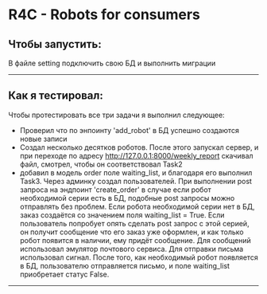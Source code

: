 # R4C - Robots for consumers

## Чтобы запустить:
В файле setting подключить свою БД и выполнить миграции
___
## Как я тестировал:
Чтобы протестировать все три задачи я выполнил следующее:
 - Проверил что по энпоинту 'add_robot' в БД успешно создаются новые записи
 - Создал несколько десятков роботов. После этого запускал сервер, и при переходе по адресу http://127.0.0.1:8000/weekly_report 
 скачивал файл, смотрел, чтобы он соответствовал Task2
 - добавил в модель order поле waiting_list, и благодаря его выполнил Task3. Через админку создал пользователей. При выполнении post запроса на эндпоинт 'create_order' в случае если робот необходимой серии есть в БД, подобные post запросы можно отправлять без проблем. Если робота необходимой серии нет в БД, заказ создаётся со значением поля waiting_list = True. Если пользователь попробует опять сделать post запрос с этой серией, он получит сообщение что его заказ уже оформлен, и как только робот появится в наличии, ему придёт сообщение. Для сообщений использовал эмулятор почтового сервиса.
 Для отправки письма использовал сигнал. После того, как необходимый робот появляется в БД, пользователю отправляется письмо, и поле waiting_list приобретает статус False.
___
